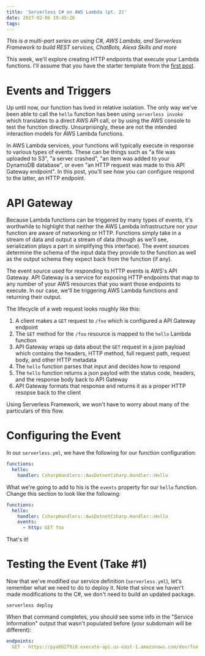 ```yaml
---
title: 'Serverless C# on AWS Lambda (pt. 2)'
date: 2017-02-06 19:45:26
tags:
---
```


*This is a multi-part series on using C#, AWS Lambda, and Serverless Framework to build REST services, ChatBots, Alexa Skills and more*

This week, we'll explore creating HTTP endpoints that execute your Lambda functions. I'll assume that you have the starter template from the [first post](/2017/02/05/Serverless-C-on-AWS-Lambda-pt-1/).

# Events and Triggers

Up until now, our function has lived in relative isolation. The only way we've been able to call the `hello` function has been using `serverless invoke` which translates to a direct AWS API call, or by using the AWS console to test the function directly. Unsurprisingly, these are not the intended interaction models for AWS Lambda functions.

In AWS Lambda services, your functions will typically execute in response to various types of events. These can be things such as "a file was uploaded to S3", "a server crashed", "an item was added to your DynamoDB database", or even "an HTTP request was made to this API Gateway endpoint". In this post, you'll see how you can configure respond to the latter, an HTTP endpoint.

# API Gateway

Because Lambda functions can be triggered by many types of events, it's worthwhile to highlight that neither the AWS Lambda infrastructure nor your function are aware of networking or HTTP. Functions simply take in a stream of data and output a stream of data (though as we'll see, serialization plays a part in simplifying this interface). The event sources determine the schema of the input data they provide to the function as well as the output schema they expect back from the function (if any).

The event source used for responding to HTTP events is AWS's API Gateway. API Gateway is a service for exposing HTTP endpoints that map to any number of your AWS resources that you want those endpoints to execute. In our case, we'll be triggering AWS Lambda functions and returning their output.

The lifecycle of a web request looks roughly like this:

1. A client makes a `GET` request to `/foo` which is configured a API Gateway endpoint
2. The `GET` method for the `/foo` resource is mapped to the `hello` Lambda function
3. API Gateway wraps up data about the `GET` request in a json payload which contains the headers, HTTP method, full request path, request body, and other HTTP metadata
4. The `hello` function parses that input and decides how to respond
5. The `hello` function returns a json paylod with the status code, headers, and the response body back to API Gateway
6. API Gateway formats that response and returns it as a proper HTTP resopse back to the client

Using Serverless Framework, we won't have to worry about many of the particulars of this flow.

# Configuring the Event

In our `serverless.yml`, we have the following for our function configuration:

```yaml
functions:
  hello:
    handler: CsharpHandlers::AwsDotnetCsharp.Handler::Hello
```

What we're going to add to his is the `events` property for our `hello` function. Change this section to look like the following:

```yaml
functions:
  hello:
    handler: CsharpHandlers::AwsDotnetCsharp.Handler::Hello
    events:
      - http: GET foo
```

That's it!

# Testing the Event (Take #1)

Now that we've modified our service definition (`serverless.yml`), let's remember what we need to do to deploy it. Note that since we haven't made modifications to the C#, we don't need to build an updated package.

```shell
serverless deploy
```

When that command completes, you should see some info in the "Service Information" output that wasn't populated before (your subdomain will be different):

```yaml
endpoints:
  GET - https://pya6b2f8i0.execute-api.us-east-1.amazonaws.com/dev/foo
```

